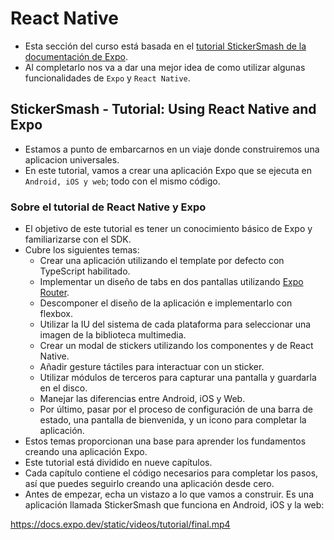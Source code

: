 # React Native

- Esta sección del curso está basada en el [tutorial StickerSmash de la documentación de Expo](https://docs.expo.dev/tutorial/introduction/).
- Al completarlo nos va a dar una mejor idea de como utilizar algunas funcionalidades de `Expo` y `React Native`.

## StickerSmash - Tutorial: Using React Native and Expo

- Estamos a punto de embarcarnos en un viaje donde construiremos una aplicacion universales.
- En este tutorial, vamos a crear una aplicación Expo que se ejecuta en `Android, iOS y web`; todo con el mismo código.

### Sobre el tutorial de React Native y Expo

- El objetivo de este tutorial es tener un conocimiento básico de Expo y familiarizarse con el SDK.
- Cubre los siguientes temas:
  - Crear una aplicación utilizando el template por defecto con TypeScript habilitado.
  - Implementar un diseño de tabs en dos pantallas utilizando [Expo Router](https://docs.expo.dev/router/introduction).
  - Descomponer el diseño de la aplicación e implementarlo con flexbox.
  - Utilizar la IU del sistema de cada plataforma para seleccionar una imagen de la biblioteca multimedia.
  - Crear un modal de stickers utilizando los componentes <Modal> y <FlatList> de React Native.
  - Añadir gesture táctiles para interactuar con un sticker.
  - Utilizar módulos de terceros para capturar una pantalla y guardarla en el disco.
  - Manejar las diferencias entre Android, iOS y Web.
  - Por último, pasar por el proceso de configuración de una barra de estado, una pantalla de bienvenida, y un icono para completar la aplicación.
- Estos temas proporcionan una base para aprender los fundamentos creando una aplicación Expo.
- Este tutorial está dividido en nueve capítulos.
- Cada capítulo contiene el código necesarios para completar los pasos, así que puedes seguirlo creando una aplicación desde cero.
- Antes de empezar, echa un vistazo a lo que vamos a construir. Es una aplicación llamada StickerSmash que funciona en Android, iOS y la web:

https://docs.expo.dev/static/videos/tutorial/final.mp4
